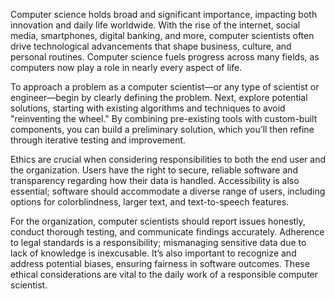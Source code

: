 Computer science holds broad and significant importance, impacting both innovation and daily life worldwide. With the rise of the internet, social media, smartphones, digital banking, and more, computer scientists often drive technological advancements that shape business, culture, and personal routines. Computer science fuels progress across many fields, as computers now play a role in nearly every aspect of life.

To approach a problem as a computer scientist—or any type of scientist or engineer—begin by clearly defining the problem. Next, explore potential solutions, starting with existing algorithms and techniques to avoid "reinventing the wheel." By combining pre-existing tools with custom-built components, you can build a preliminary solution, which you’ll then refine through iterative testing and improvement.

Ethics are crucial when considering responsibilities to both the end user and the organization. Users have the right to secure, reliable software and transparency regarding how their data is handled. Accessibility is also essential; software should accommodate a diverse range of users, including options for colorblindness, larger text, and text-to-speech features.

For the organization, computer scientists should report issues honestly, conduct thorough testing, and communicate findings accurately. Adherence to legal standards is a responsibility; mismanaging sensitive data due to lack of knowledge is inexcusable. It’s also important to recognize and address potential biases, ensuring fairness in software outcomes. These ethical considerations are vital to the daily work of a responsible computer scientist.
